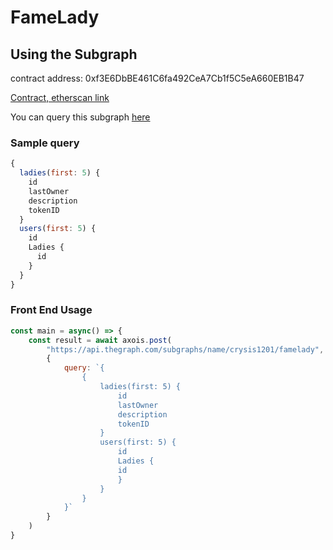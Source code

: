 
# FameLady

## Using the Subgraph

contract address: 0xf3E6DbBE461C6fa492CeA7Cb1f5C5eA660EB1B47

[Contract, etherscan link](https://etherscan.io/token/0xf3e6dbbe461c6fa492cea7cb1f5c5ea660eb1b47)

You can query this subgraph [here](https://api.thegraph.com/subgraphs/name/crysis1201/famelady)

### Sample query

```javascript
{
  ladies(first: 5) {
    id
    lastOwner
    description
    tokenID
  }
  users(first: 5) {
    id
    Ladies {
      id
    }
  }
}
```

### Front End Usage
```javascript
const main = async() => {
    const result = await axois.post(
        "https://api.thegraph.com/subgraphs/name/crysis1201/famelady", 
        {
            query: `{
                {
                    ladies(first: 5) {
                        id
                        lastOwner
                        description
                        tokenID
                    }
                    users(first: 5) {
                        id
                        Ladies {
                        id
                        }
                    }
                }
            }`
        }
    )
}
```
